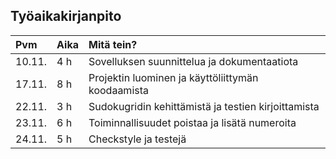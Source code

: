 ## Työaikakirjanpito

|   Pvm    |   Aika   |                          Mitä tein?                                    |
| :------- | :------- | :--------------------------------------------------------------------- |
|10.11.|4 h|Sovelluksen suunnittelua ja dokumentaatiota|
|17.11.|8 h|Projektin luominen ja käyttöliittymän koodaamista|
|22.11.|3 h|Sudokugridin kehittämistä ja testien kirjoittamista|
|23.11.|6 h|Toiminnallisuudet poistaa ja lisätä numeroita|
|24.11.|5 h|Checkstyle ja testejä|

